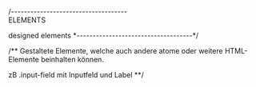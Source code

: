 /*------------------------------------*\
  ELEMENTS

  designed elements
\*------------------------------------*/

/**
  Gestaltete Elemente, welche auch andere atome oder weitere HTML-Elemente beinhalten können.

  zB .input-field mit Inputfeld und Label
**/
